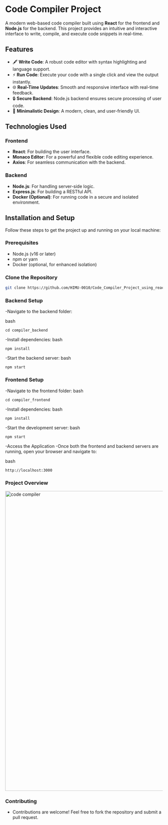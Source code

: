 # Code Compiler Project

A modern web-based code compiler built using **React** for the frontend and **Node.js** for the backend. This project provides an intuitive and interactive interface to write, compile, and execute code snippets in real-time.

## Features

- 🖋️ **Write Code**: A robust code editor with syntax highlighting and language support.
- ⚡ **Run Code**: Execute your code with a single click and view the output instantly.
- 🌐 **Real-Time Updates**: Smooth and responsive interface with real-time feedback.
- 🔒 **Secure Backend**: Node.js backend ensures secure processing of user code.
- 🎨 **Minimalistic Design**: A modern, clean, and user-friendly UI.

## Technologies Used

### Frontend
- **React**: For building the user interface.
- **Monaco Editor**: For a powerful and flexible code editing experience.
- **Axios**: For seamless communication with the backend.

### Backend
- **Node.js**: For handling server-side logic.
- **Express.js**: For building a RESTful API.
- **Docker (Optional)**: For running code in a secure and isolated environment.

## Installation and Setup

Follow these steps to get the project up and running on your local machine:

### Prerequisites
- Node.js (v16 or later)
- npm or yarn
- Docker (optional, for enhanced isolation)

### Clone the Repository
```bash
git clone https://github.com/HIMU-0010/Code_Compiler_Project_using_react_node.git
```

### Backend Setup
-Navigate to the backend folder:

bash
```
cd compiler_backend
```
-Install dependencies:
bash
```
npm install
```
-Start the backend server:
bash
```
npm start
```
### Frontend Setup
-Navigate to the frontend folder:
bash
```
cd compiler_frontend
```
-Install dependencies:
bash
```
npm install
```
-Start the development server:
bash
```
npm start
```
-Access the Application
  -Once both the frontend and backend servers are running, open your browser and navigate to:

bash
```
http://localhost:3000
```
### Project Overview

<img width="959" alt="code compiler" src="https://github.com/user-attachments/assets/40bd443e-a7d5-434a-9678-a00aafc01f6b" />


### Contributing
- Contributions are welcome! Feel free to fork the repository and submit a pull request.
